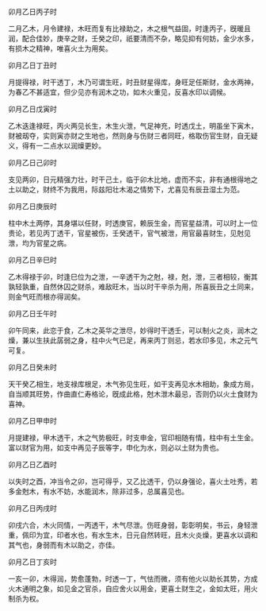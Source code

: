 卯月乙日丙子时

二月乙木，月令建禄，木旺而复有比禄助之，木之根气益固，时逢丙子，旣暖且润，配合佳妙，庚辛之财，壬癸之印，祇要清而不杂，略见抑有何妨，金少水多，有损木之精神，唯喜火土为用矣。

卯月乙日丁丑时

月提得禄，时干透丁，木乃可谓生旺，时丑财星得库，身旺足任斯财，金水两神，为春乙不甚适宜，但少见亦有润木之功，如木火重见，反喜水印以调候。

卯月乙日戊寅时

乙木迭逢禄旺，丙火两见长生，木生火泄，气足神充，时透戊土，明虽坐下寅木，财被刼夺，实则寅亦财之生地也，然则身与伤财三者同旺，格取伤官生财，自无疑义，得有一二点水以润燥更妙。

卯月乙日己卯时

支见两卯，日元精强力壮，时干己土，临于卯木比地，虚而不实，非有通根得地之土以助之，财终不为我用，际兹阳壮木渴之情势下，尤喜见有辰丑湿土为范。

卯月乙日庚辰时

柱中木土两停，其身堪以任财，时透庚官，赖辰生金，而官星益清，可以时上一位贵论，若见丙丁透干，官星被伤，壬癸透干，官气被泄，用官最喜财生，见尅见泄，均为官星之病。

卯月乙日辛巳时

乙木得禄于卯，时逢巳位为之泄，一辛透干为之尅，禄，尅，泄，三者相较，衡其孰轻孰重，自然休囚之财杀，难敌旺木，当以时干辛杀为用，所喜辰丑之土同来，则金气旺而根亦得润矣。

卯月乙日壬午时

卯午同来，此恋于食，乙木之英华之泄尽，妙得时干透壬，可以制火之炎，润木之燥，兼以生扶此孱弱之身，柱中火气已足，再来丙丁则忌，若水印多见，木之元气可复。

卯月乙日癸未时

天干癸乙相生，地支禄库根足，木气弥见生旺，如干支再见水木相助，象成方局，自当顺其旺势，作曲直仁寿格论，旣成此格，尅木泄木最忌，否则仍以火土食财为喜神。

卯月乙日甲申时

月提建禄，甲木透干，木之气势极旺，时支申金，官印相随有情，柱中有土生金。富以财官为用，如支中再见子辰等字，申化为水，则必以土财为贵也。

卯月乙日乙酉时

以失时之酉，冲当令之卯，岂可得乎，又乙比透干，仍以身强论，喜火土吐秀，若多金尅木，有水不妨，水能润木，除非过多，总属喜见也。

卯月乙日丙戌时

卯戌六合，木火同情，一丙透干，木气尽泄。伤旺身弱，彰彰明矣，书云，身轻泄重，佩印为宜，印者水也，有水生木，日元自然转旺，且木火炎燥，更喜水以调和其气也，身弱而有木以助之，亦佳。

卯月乙日丁亥时

一亥一卯，木得润，势愈蓬勃，时透一丁，气怯而微，须有他火以助长其势，方成火木通明之象，如见金之官杀，自应舍火以用金，更喜土财生之，金如太旺，用火制杀为权。

